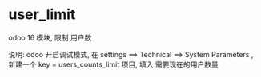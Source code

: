 # user_limit
odoo 16 模块, 限制 用户数


说明: odoo 开启调试模式, 在 settings ==> Technical ==> System Parameters , 新建一个 key = users_counts_limit 项目, 填入 需要现在的用户数量
